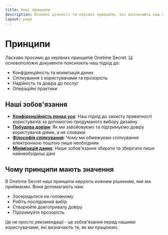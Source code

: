 ```yaml
---
title: Наші принципи
description: Основні цінності та керівні принципи, які визначають наш підхід до конфіденційності та безпеки
layout: page
---
```


# Принципи

Ласкаво просимо до керівних принципів Onetime Secret. Ці основоположні документи пояснюють наш підхід до:

- Конфіденційність та мінімізація даних
- Спілкування з користувачами та прозорість
- Надійність та довіра до послуг
- Операційні практики

## Наші зобов'язання

- **[Конфіденційність понад усе](/uk/principles/privacy-first)**: Наш підхід до захисту приватності користувачів за допомогою продуманого вибору дизайну
- **[Побудова довіри](/uk/principles/trust)**: Як ми завойовуємо та підтримуємо довіру користувачів діями, а не словами
- **[Філософія спілкування](/uk/principles/communication)**: Чому ми обмежуємо спілкування електронною поштою лише необхідним
- **[Мінімізація даних](/uk/principles/data-minimization)**: Наше зобов'язання збирати та зберігати лише найнеобхідніші дані


## Чому принципи мають значення

В Onetime Secret наші принципи керують кожним рішенням, яке ми приймаємо. Вони допомагають нам:

- Зосередьтеся на головному
- Робіть послідовний вибір
- Створюйте довготривалу довіру
- Підтримуйте прозорість

Це не просто рекомендації - це зобов'язання перед нашими користувачами, які визначають те, як ми працюємо.
